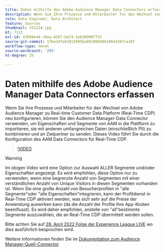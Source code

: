 ```yaml
---
title: Daten mithilfe des Adobe Audience Manager Data Connectors erfassen
description: Wenn Sie Ihre Prozesse und Mitarbeiter für den Wechsel von Adobe Audience Manager zu Real-time Customer Data Platform neu konfigurieren, können Sie den Audience Manager Data Connector verwenden, um Eigenschaften und Segmente von AAM in die Plattform zu importieren, sie mit anderen umfangreichen Daten (einschließlich PII) zu kombinieren und an Zielpartner zu senden. Dieses Video führt Sie durch die Konfiguration des AAM Data Connector für Real-Time CDP.
role: Data Engineer, Data Architect
feature: Sources
thumbnail: 331214.jpg
kt: 7111
exl-id: 43688e44-c0ea-4107-ba74-1e630990f732
source-git-commit: 17be24fe619139056a69190b98610644387ca18f
workflow-type: tm+mt
source-wordcount: '295'
ht-degree: 2%

---
```


# Daten mithilfe des Adobe Audience Manager Data Connectors erfassen

Wenn Sie Ihre Prozesse und Mitarbeiter für den Wechsel von Adobe Audience Manager zu Real-time Customer Data Platform (Real-Time CDP) neu konfigurieren, können Sie den Audience Manager-Data Connector verwenden, um Eigenschaften und Segmente von AAM in die Plattform zu importieren, sie mit anderen umfangreichen Daten (einschließlich PII) zu kombinieren und an Zielpartner zu senden. Dieses Video führt Sie durch die Konfiguration des AAM Data Connectors für Real-Time CDP.

>[!VIDEO](https://video.tv.adobe.com/v/331214/?quality=12&learn=on)

>[!WARNING]
>
>Im obigen Video wird eine Option zur Auswahl ALLER Segmente und/oder Eigenschaften angezeigt. Es wird empfohlen, diese Option nur zu verwenden, wenn eine begrenzte Anzahl von Segmenten mit einer verständlichen Anzahl von Unique Visitors in diesen Segmenten vorhanden ist. Wenn Sie eine große Anzahl von Besucherprofilen in &quot;alle Segmente&quot;oder &quot;alle Eigenschaften&quot;integrieren, kann der Profildienst in Real-Time CDP aktiviert werden, was sich sehr auf die Preise der Anwendung auswirken kann (da die Anzahl der Profile Ihre App-Kosten beeinflusst). Es wird daher empfohlen, anstelle von &quot;all&quot;bestimmte Segmente auszuwählen, die an Real-Time CDP übermittelt werden sollen.
>
>Bitte achten Sie auf [28. April 2022 Folge der Experience League LIVE](https://experienceleague.adobe.com/docs/experience-league-live-events/events/episodes/exl-live-episode-04-28-22.html?lang=de) wo dies ausführlich besprochen wird.

Weitere Informationen finden Sie im [Dokumentation zum Audience Manager-Quell-Connector](https://experienceleague.adobe.com/docs/experience-platform/sources/connectors/adobe-applications/audience-manager.html).
